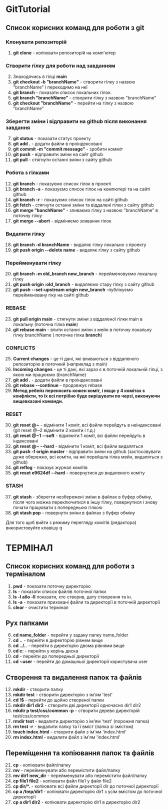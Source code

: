 # GitTutorial
## Список корисних команд для роботи з git
### Клонувати репозиторій
1. **git clone** - копіювати репозиторій на комп'ютер
### Створити гілку для роботи над завданням
2. Знаходячись в гілці **main**
3. **git checkout -b "branchName"** - створити гілку з назвою "branchName" і переходимо на неї
4. **git branch** - показати список локальних гілок.
5. **git branch "branchName"** - створити гілку з назвою "branchName"
6. **git checkout "branchName"** - перейти на гілку з назвою "branchName"
### Зберегти зміни і відправити на github після виконання завдання
7. **git status** - показати статус проекту
8. **git add .** - додати файли в проіндексовані
9. **git commit -m "commit message"** - зробити комміт
10. **git push** - відправити зміни на сайт github
11. **git pull** - стягнути останні зміни з сайту github

### Робота з гілками
12. **git branch** - показуємо список гілок в проекті
13. **git branch -a** - показуємо список гілок на компютері та на сайті github
14. **git branch -r** - показуємо список гілок на сайті github
15. **git fetch** - стягнути останні зміни та віддалені гілки з сайту github
16. **git merge "banchName"** - зливаємо гілку з назвою "branchName" в поточну гілку
17. **git merge --abort** - відміняємо зливання гілок
### Видалити гілку
18. **git branch -d branchName** - видаляє гілку локально з проекту
19. **git push origin --delete name** - видаляє гілку з сайту github
### Перейменувати гілку
20. **git branch -m old_branch new_branch** - перейменовуємо локальну гілку
21. **git push origin :old_branch** - видаляємо стару гілку з сайту github
22. **git push --set-upstream origin new_branch** -публікуємо перейменовану гіку на сайті github
### REBASE
23. **git pull origin main** - стягнути зміни з віддаленої гілки main в локальну (поточна гілка **main**)
24. **git rebase main** - влити останні зміни з мейн в поточну локальну гілку branchName ( поточна гілка **branch**)
### CONFLICTS
25. **Current changes** - це ті дані, які вливаються з віддаленого репозиторію в поточний (наприклад з main)
26. **Іncoming changes** - це ті дані, які зараз є в поточній локальній гілці, з якою ми працюємо (branchName)
27. **git add .** - додати файли в проіндексовані
28. **git rebase --continue** - продовжує rebase
29. **Метод ребейз переносить кожен коміт, і якщо у 4 комітах є конфлікти, то їх всі потрібно буде вирішувати по черзі, виконуючи вищевказані команди.**
### RESET
30. **git reset @~** - відмінити 1 коміт, всі файли перейдуть в неіндексовані (git reset @~2 відмінити 2 коміти і т.д.)
31. **git reset @~1 --soft** - відмінити 1 коміт, всі файли перейдуть в індексовані
32. **git reset @~ --hard** -  відмінити 1 коміт, всі файли видаляться
33. **git push -f origin master** - відправити зміни на github (застосовувати дуже обережно, всі коміти, на які перейшла гілка мейн, видаляться з github)
34. **git reflog** - показує журнал комітів
35. **git reset e9624df --hard** - повернутися до видаленого коміту

### STASH
37.  **git stash** - зберегти незбережені зміни в файлах в буфер обміну, після чого можна переключитися в іншу гілку, повернутися і знову почати працювати з попередньою гілкою
38.  **git stash pop** - повернути зміни в файлах з буфер обміну

Для того щоб вийти з режиму перегляду комітів (редактора) використовуйте клавішу q

# ТЕРМІНАЛ
## Список корисних команд для роботи з терміналом
1. **pwd** - показати поточну директорію
2. **ls** - показати список файлів поточної папки
3. **ls -l або -ll** показати, хто створив, дату створення та ін.
4. **ls -a** - показати приховані файли та директорії в поточній директорії
5. **clear** - очистити термінал

## Рух папками
6. **cd name_folder** - перейти у задану папку name_folder
7. **cd ..** - перейти в директорію рівнем вище
8. **cd ../..** - перейти в директорію двома рівнями вище
9. **cd c:** - перейти у корінь диска
10. **cd** - перейти до попередньої директорії
11. **cd ~user** - перейти до домашньої директорії користувача user

## Створення та видалення папок та файлів
12. **mkdir** - створити папку
13. **mkdir test** - створити директорію з ім'ям 'test'
14. **cd !$** - перейти до щойно створеної папки
15. **mkdir dir1 dir2** - створити дві директорії одночасно dir1 dir2
16. **mkdir p test/css/common -p** - створити дерево директорій test/css/common
17. **rmdir test** - видалити директорію з ім'ям 'test' (порожня папка)
18. **rm test -r** - видалити папку та її вміст (папка зі змістом)
19. **touch index.html** - створити файл з ім'ям 'index.html'
20. **rm index.html** - видалити файл з ім'ям 'index.html'

## Переміщення та копіювання папок та файлів
21. **cp** - копіювати файл/папку
22. **mv** - перейменувати або перемістити файл/папку
23. **mv dir1 new_dir** - перейменувати або перемістити файл/папку
24. **cp file1 file2** - копіювати файл file1 у файл file2
25. **cp dir/*.** - копіювати всі файли директорії dir до поточної директорії
26. **cp a /tmp/dir1** - копіювати директорію dir1 з усім вмістом до поточної директорії
27. **cp a dir1 dir2** - копіювати директорію dir1 в директорію dir2